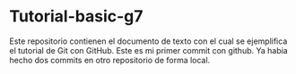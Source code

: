 # Tutorial-basic-g7
Este repositorio contienen el documento de texto con el cual se ejemplifica el tutorial de Git con GitHub.
Este es mi primer commit con github. Ya habia hecho dos commits en otro repositorio de forma local.
